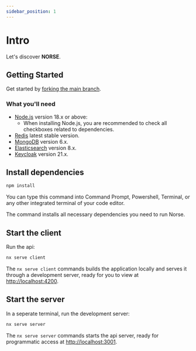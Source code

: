 ```yaml
---
sidebar_position: 1
---
```


# Intro

Let's discover **NORSE**.

## Getting Started

Get started by [forking the main branch](https://github.com/211-Connect/Norse/fork).

### What you'll need

- [Node.js](https://nodejs.org/en/download/) version 18.x or above:
  - When installing Node.js, you are recommended to check all checkboxes related to dependencies.
- [Redis](https://redis.io/download/) latest stable version.
- [MongoDB](https://www.mongodb.com/download-center/community/releases) version 6.x.
- [Elasticsearch](https://www.elastic.co/downloads/elasticsearch) version 8.x.
- [Keycloak](https://www.keycloak.org/downloads) version 21.x.

## Install dependencies

```bash
npm install
```

You can type this command into Command Prompt, Powershell, Terminal, or any other integrated terminal of your code editor.

The command installs all necessary dependencies you need to run Norse.

## Start the client

Run the api:

```bash
nx serve client
```

The `nx serve client` commands builds the application locally and serves it through a development server, ready for you to view at [http://localhost:4200](http://localhost:4200).

## Start the server

In a seperate terminal, run the development server:

```bash
nx serve server
```

The `nx serve server` commands starts the api server, ready for programmatic access at [http://localhost:3001](http://localhost:3001).
